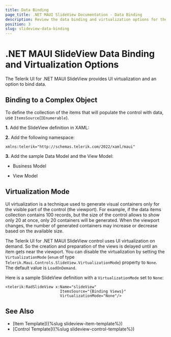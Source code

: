 ```yaml
---
title: Data Binding
page_title: .NET MAUI SlideView Documentation - Data Binding
description: Review the data binding and virtualization options for the NET MAUI SlideView control.
position: 3
slug: slideview-data-binding
---
```


# .NET MAUI SlideView Data Binding and Virtualization Options

The Telerik UI for .NET MAUI SlideView provides UI virtualization and an option to bind data.

## Binding to a Complex Object

To define the collection of the items that will populate the control with data, use `ItemsSource`(`IEnumerable`).

**1.** Add the SlideView definition in XAML:

<snippet id='slideview-orientation-xaml'/>

**2.** Add the following namespace:

```XAML
xmlns:telerik="http://schemas.telerik.com/2022/xaml/maui"
```

**3.** Add the sample Data Model and the View Model:

- Business Model

<snippet id='slideview-datamodel'/>

- View Model

<snippet id='slideview-events-viewmodel'/>

## Virtualization Mode

UI virtualization is a technique used to generate visual containers only for the visible part of the control (the viewport).
For example, if the data items collection contains 100 records, but the size of the control allows to show only 20 at once, only 20 containers will be generated. When the viewport changes, the number of generated containers may increase or decrease based on the available size.

The Telerik UI for .NET MAUI SlideView control uses UI virtualization on demand. So the creation and preparation of the views is delayed until an item gets near the viewport. You can disable the virtualization by setting the `VirtualizationMode` (`enum` of type `Telerik.Maui.Controls.SlideView.VirtualizationMode`) property to `None`. The default value is `LoadOnDemand`.

Here is a sample SlideView definition with a `VirtualizationMode` set to `None`:

```XAML
<telerik:RadSlideView x:Name="slideView"
                        ItemsSource="{Binding Views}" 
                        VirtualizationMode="None"/>
```

## See Also

- [Item Template]({%slug slideview-item-template%}) 
- [Control Template]({%slug slideview-control-template%})
